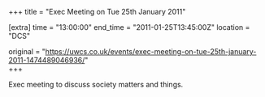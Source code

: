 +++
title = "Exec Meeting on Tue 25th January 2011"

[extra]
time = "13:00:00"
end_time = "2011-01-25T13:45:00Z"
location = "DCS"

original = "https://uwcs.co.uk/events/exec-meeting-on-tue-25th-january-2011-1474489046936/"    
+++

Exec meeting to discuss society matters and things.

